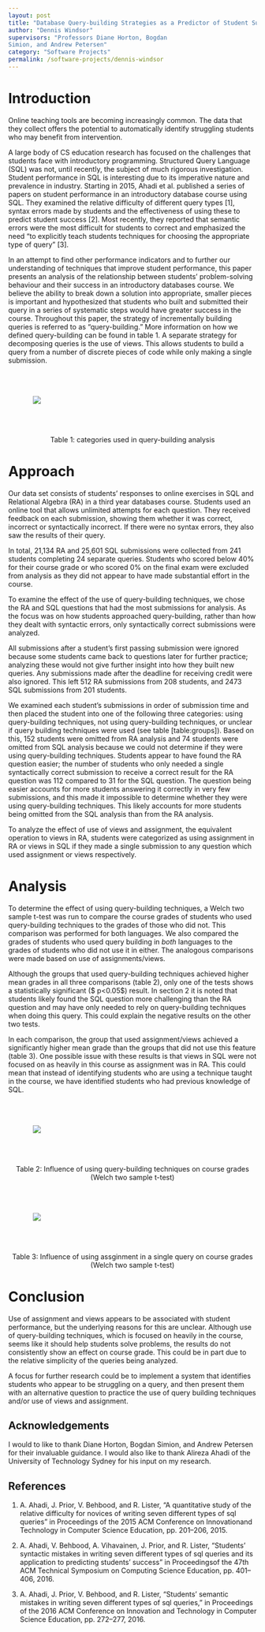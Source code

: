 ```yaml
---
layout: post
title: "Database Query-building Strategies as a Predictor of Student Success"
author: "Dennis Windsor"
supervisors: "Professors Diane Horton, Bogdan
Simion, and Andrew Petersen"
category: "Software Projects"
permalink: /software-projects/dennis-windsor
---
```


Introduction 
============

Online teaching tools are becoming increasingly common. The data that
they collect offers the potential to automatically identify struggling
students who may benefit from intervention.

A large body of CS education research has focused on the challenges that
students face with introductory programming. Structured Query Language
(SQL) was not, until recently, the subject of much rigorous
investigation. Student performance in SQL is interesting due to its
imperative nature and prevalence in industry. Starting in 2015, Ahadi et
al. published a series of papers on student performance in an
introductory database course using SQL. They examined the relative
difficulty of different query types [1], syntax errors made by
students and the effectiveness of using these to predict student success
[2]. Most recently, they reported that semantic errors were the
most difficult for students to correct and emphasized the need “to
explicitly teach students techniques for choosing the appropriate type
of query” [3].

In an attempt to find other performance indicators and to further our
understanding of techniques that improve student performance, this paper
presents an analysis of the relationship between students’
problem-solving behaviour and their success in an introductory databases
course. We believe the ability to break down a solution into
appropriate, smaller pieces is important and hypothesized that students
who built and submitted their query in a series of systematic steps
would have greater success in the course. Throughout this paper, the
strategy of incrementally building queries is referred to as
“query-building.” More information on how we defined query-building can
be found in table 1. A separate strategy for decomposing
queries is the use of views. This allows students to build a query from
a number of discrete pieces of code while only making a single
submission.

<img style="margin:50" src="{{ site.baseurl }}/assets/dw-table1.png"/>
<p style="text-align:center">Table 1: categories used in query-building analysis</p>

Approach
========

Our data set consists of students’ responses to online exercises in SQL
and Relational Algebra (RA) in a third year databases course. Students
used an online tool that allows unlimited attempts for each question.
They received feedback on each submission, showing them whether it was
correct, incorrect or syntactically incorrect. If there were no syntax
errors, they also saw the results of their query.

In total, 21,134 RA and 25,601 SQL submissions were collected from 241
students completing 24 separate queries. Students who scored below 40%
for their course grade or who scored 0% on the final exam were excluded
from analysis as they did not appear to have made substantial effort in
the course.

To examine the effect of the use of query-building techniques, we chose
the RA and SQL questions that had the most submissions for analysis. As
the focus was on how students approached query-building, rather than how
they dealt with syntactic errors, only syntactically correct submissions
were analyzed.

All submissions after a student’s first passing submission were ignored
because some students came back to questions later for further practice;
analyzing these would not give further insight into how they built new
queries. Any submissions made after the deadline for receiving credit
were also ignored. This left 512 RA submissions from 208 students, and
2473 SQL submissions from 201 students.

We examined each student’s submissions in order of submission time and
then placed the student into one of the following three categories:
using query-building techniques, not using query-building techniques, or
unclear if query building techniques were used (see table
\[table:groups\]). Based on this, 152 students were omitted from RA
analysis and 74 students were omitted from SQL analysis because we could
not determine if they were using query-building techniques. Students
appear to have found the RA question easier; the number of students who
only needed a single syntactically correct submission to receive a
correct result for the RA question was 112 compared to 31 for the SQL
question. The question being easier accounts for more students answering
it correctly in very few submissions, and this made it impossible to
determine whether they were using query-building techniques. This likely
accounts for more students being omitted from the SQL analysis than from
the RA analysis.

To analyze the effect of use of views and assignment, the equivalent
operation to views in RA, students were categorized as using assignment
in RA or views in SQL if they made a single submission to any question
which used assignment or views respectively.

Analysis 
========

To determine the effect of using query-building techniques, a Welch two
sample t-test was run to compare the course grades of students who used
query-building techniques to the grades of those who did not. This
comparison was performed for both languages. We also compared the grades
of students who used query building in *both* languages to the grades of
students who did not use it in either. The analogous comparisons were
made based on use of assignments/views.

Although the groups that used query-building techniques achieved higher
mean grades in all three comparisons (table 2), only one of the tests shows a
statistically significant ($ p<0.05$) result. In section 2 it is
noted that students likely found the SQL question more challenging than
the RA question and may have only needed to rely on query-building
techniques when doing this query. This could explain the negative
results on the other two tests.

In each comparison, the group that used assignment/views achieved a
significantly higher mean grade than the groups that did not use this
feature (table 3). One possible issue with
these results is that views in SQL were not focused on as heavily in
this course as assignment was in RA. This could mean that instead of
identifying students who are using a technique taught in the course, we
have identified students who had previous knowledge of SQL.

<img style="margin:50" src="{{ site.baseurl }}/assets/dw-table2.png"/>
<p style="text-align:center">Table 2: Influence of using query-building techniques on course grades (Welch two sample t-test)</p>

<img style="margin:50" src="{{ site.baseurl }}/assets/dw-table3.png"/>
<p style="text-align:center">Table 3: Influence of using assginment in a single query on course grades (Welch two sample t-test)</p>


Conclusion
==========

Use of assignment and views appears to be associated with student
performance, but the underlying reasons for this are unclear. Although
use of query-building techniques, which is focused on heavily in the
course, seems like it should help students solve problems, the results
do not consistently show an effect on course grade. This could be in
part due to the relative simplicity of the queries being analyzed.

A focus for further research could be to implement a system that
identifies students who appear to be struggling on a query, and then
present them with an alternative question to practice the use of query
building techniques and/or use of views and assignment.


Acknowledgements
----

I would to like to thank Diane Horton, Bogdan Simion, and Andrew
Petersen for their invaluable guidance. I would also like to thank
Alireza Ahadi of the University of Technology Sydney for his input on my
research.

References
---------

1. A. Ahadi, J. Prior, V. Behbood, and R. Lister, “A quantitative study of the relative difficulty for novices of writing seven different types of sql queries” in Proceedings of the 2015 ACM Conference on Innovationand Technology in Computer Science Education, pp. 201–206, 2015.

2. A. Ahadi, V. Behbood, A. Vihavainen, J. Prior, and R. Lister, “Students’ syntactic mistakes in writing seven different types of sql queries and its application to predicting students’ success” in Proceedingsof the 47th ACM Technical Symposium on Computing Science Education, pp. 401–406, 2016.

3.  A. Ahadi, J. Prior, V. Behbood, and R. Lister, “Students’ semantic mistakes in writing seven different types of sql queries,” in Proceedings of the 2016 ACM Conference on Innovation and Technology in Computer Science Education, pp. 272–277, 2016.

